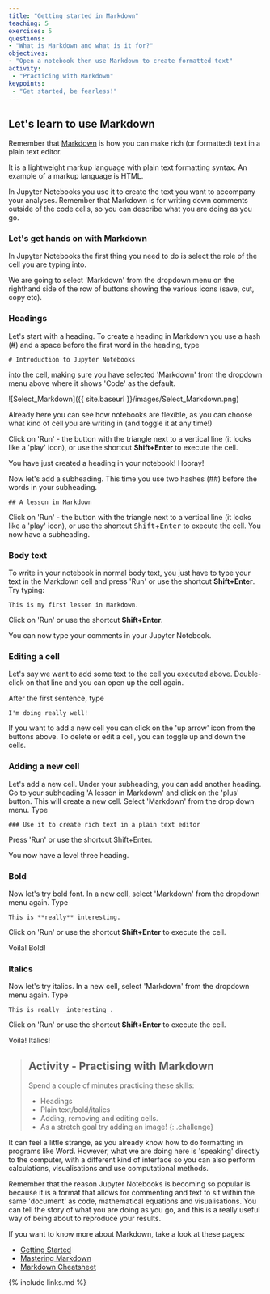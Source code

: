 ```yaml
---
title: "Getting started in Markdown"
teaching: 5
exercises: 5
questions:
- "What is Markdown and what is it for?"
objectives:
- "Open a notebook then use Markdown to create formatted text"
activity:
 - "Practicing with Markdown"
keypoints:
 - "Get started, be fearless!"
---
```


## Let's learn to use Markdown

Remember that [Markdown](https://en.wikipedia.org/wiki/Markdown) is how you can
make rich (or formatted) text in a plain text editor.

It is a lightweight markup language with plain text formatting syntax.
An example of a markup language is HTML.

In Jupyter Notebooks you use it to create the text you want to accompany your analyses.
 Remember that Markdown is for writing down comments outside of the code cells,
 so you can describe what you are doing as you go.

### Let's get hands on with Markdown

In Jupyter Notebooks the first thing you need to do is select the role of the cell
 you are typing into.

We are going to select 'Markdown' from the dropdown menu on the righthand side of
 the row of buttons showing the various icons (save, cut, copy etc).

### Headings

Let's start with a heading. To create a heading in Markdown you use a hash (#) and
 a space before the first word in the heading, type



`# Introduction to Jupyter Notebooks`



into the cell, making sure you have selected 'Markdown' from the dropdown menu
above where it shows 'Code' as the default.

![Select_Markdown]({{ site.baseurl }}/images/Select_Markdown.png)

Already here you can see how notebooks are flexible, as you can choose what kind
 of cell you are writing in (and toggle it at any time!)

Click on 'Run' - the button with the triangle next to a vertical line (it looks
   like a 'play' icon), or use the shortcut **Shift+Enter** to execute the cell.

You have just created a heading in your notebook! Hooray!

Now let's add a subheading. This time you use two hashes (##) before the words in your subheading.



  `## A lesson in Markdown`



Click on 'Run' - the button with the triangle next to a vertical line (it looks
  like a 'play' icon), or use the shortcut <kbd>Shift</kbd>+<kbd>Enter</kbd> to execute the cell.
   You now have a subheading.

### Body text

To write in your notebook in normal body text, you just have to type your text in
 the Markdown cell and press 'Run' or use the shortcut **Shift+Enter**. Try typing:

  `This is my first lesson in Markdown.`

Click on 'Run' or use the shortcut **Shift+Enter**.

You can now type your comments in your Jupyter Notebook.

### Editing a cell

Let's say we want to add some text to the cell you executed above.
Double-click on that line and you can open up the cell again.

After the first sentence, type



 `I'm doing really well!`



If you want to add a new cell you can click on the 'up arrow' icon from the buttons above.
 To delete or edit a cell, you can toggle up and down the cells.

### Adding a new cell

Let's add a new cell. Under your subheading, you can add another heading.
Go to your subheading 'A lesson in Markdown' and click on the 'plus' button.
This will create a new cell. Select 'Markdown' from the drop down menu. Type



`### Use it to create rich text in a plain text editor`



Press 'Run' or use the shortcut Shift+Enter.

You now have a level three heading.

### Bold

Now let's try bold font. In a new cell, select 'Markdown' from the dropdown menu again.
 Type



 `This is **really** interesting.`



Click on 'Run' or use the shortcut **Shift+Enter** to execute the cell.

Voila! Bold!

### Italics

Now let's try italics. In a new cell, select 'Markdown' from the dropdown menu again.
 Type



`This is really _interesting_.`


Click on 'Run' or use the shortcut **Shift+Enter** to execute the cell.

Voila! Italics!


> ## Activity - Practising with Markdown
>
> Spend a couple of minutes practicing these skills:
>
> - Headings
> - Plain text/bold/italics
> - Adding, removing and editing cells.
> - As a stretch goal try adding an image!
{: .challenge}


It can feel a little strange, as you already know how to do formatting in programs like Word.
 However, what we are doing here is 'speaking' directly to the computer, with a
 different kind of interface so you can also perform calculations, visualisations
 and use computational methods.

Remember that the reason Jupyter Notebooks is becoming so popular is because it
is a format that allows for commenting and text to sit within the same 'document'
 as code, mathematical equations and visualisations. You can tell the story of what
  you are doing as you go, and this is a really useful way of being about to reproduce
   your results.

If you want to know more about Markdown, take a look at these pages:

 - [Getting Started](https://www.markdownguide.org/getting-started/)
 - [Mastering Markdown](https://guides.github.com/features/mastering-markdown/)
 - [Markdown Cheatsheet](https://guides.github.com/pdfs/markdown-cheatsheet-online.pdf)

{% include links.md %}

